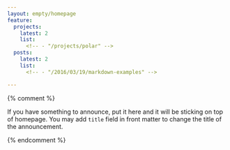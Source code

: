 ```yaml
---
layout: empty/homepage
feature:
  projects:
    latest: 2
    list:
      <!-- - "/projects/polar" -->
  posts:
    latest: 2
    list:
      <!-- - "/2016/03/19/markdown-examples" -->

---
```


{% comment %}

If you have something to announce, put it here and it will be sticking on top of homepage. You may add `title` field in front matter to change the title of the announcement.


{% endcomment %}
